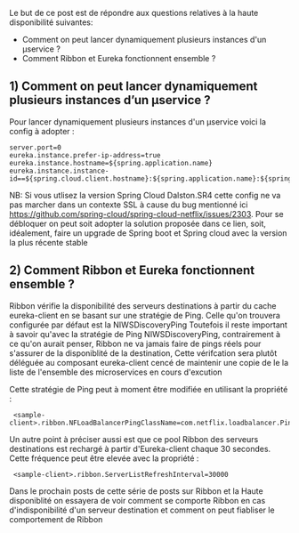 Le but de ce post est de répondre aux questions relatives à la haute disponibilité suivantes:

* Comment on peut lancer dynamiquement plusieurs instances d'un µservice ?
* Comment Ribbon et Eureka fonctionnent ensemble ?

## 1) Comment on peut lancer dynamiquement plusieurs instances d’un µservice  ?

Pour lancer dynamiquement plusieurs instances d'un µservice voici la config à adopter :

```
server.port=0
eureka.instance.prefer-ip-address=true
eureka.instance.hostname=${spring.application.name}
eureka.instance.instance-id==${spring.cloud.client.hostname}:${spring.application.name}:${spring.application.instance_id:${random.value}}
```

NB: Si vous utlisez la version Spring Cloud Dalston.SR4 cette config ne va pas marcher dans un contexte SSL à cause du bug mentionné ici https://github.com/spring-cloud/spring-cloud-netflix/issues/2303. Pour se débloquer on peut soit adopter la solution proposée dans ce lien, soit, idéalement, faire un upgrade de Spring boot et Spring cloud avec la version la plus récente stable
                              

## 2) Comment Ribbon et Eureka fonctionnent ensemble ?

Ribbon vérifie la disponibilité des serveurs destinations à partir du cache eureka-client en se basant sur une stratégie de Ping. 
Celle qu'on trouvera configurée par défaut est la NIWSDiscoveryPing
Toutefois il reste important à savoir qu'avec la stratégie de Ping NIWSDiscoveryPing, contrairement à ce qu'on aurait penser, 
Ribbon ne va jamais faire de pings réels pour s'assurer de la disponiblité de la destination,
Cette vérifcation sera plutôt déléguée au composant eureka-client cencé de maintenir une copie de le la liste de l'ensemble des microservices en cours d'excution   

Cette stratégie de Ping peut à moment être modifiée en utilisant la propriété :
```
 <sample-client>.ribbon.NFLoadBalancerPingClassName=com.netflix.loadbalancer.PingUrl
 ```

Un autre point à préciser aussi est que ce pool Ribbon des serveurs destinations est rechargé à partir d'Eureka-client chaque 30 secondes. Cette fréquence peut être elevée avec la propriété :
```
 <sample-client>.ribbon.ServerListRefreshInterval=30000
```

Dans le prochain posts de cette série de posts sur Ribbon et la Haute disponiblité on essayera de voir comment se comporte Ribbon en cas d'indisponibilité d'un serveur destination et comment on peut fiabliser le comportement de Ribbon
